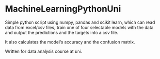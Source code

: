 # MachineLearningPythonUni
<p>Simple python script using numpy, pandas and scikit learn, which can read data from excel/csv files, train one of four selectable models with the data and output the predictions and the targets into a csv file.</p>
<p>It also calculates the model's accuracy and the confusion matrix.</p>
<p>Written for data analysis course at uni.</p>
